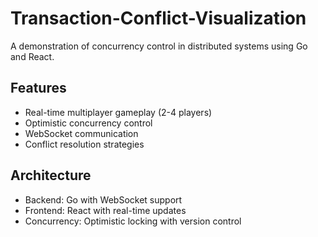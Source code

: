 # Transaction-Conflict-Visualization

A demonstration of concurrency control in distributed systems using Go and React.

## Features
- Real-time multiplayer gameplay (2-4 players)
- Optimistic concurrency control
- WebSocket communication
- Conflict resolution strategies

## Architecture
- Backend: Go with WebSocket support
- Frontend: React with real-time updates
- Concurrency: Optimistic locking with version control